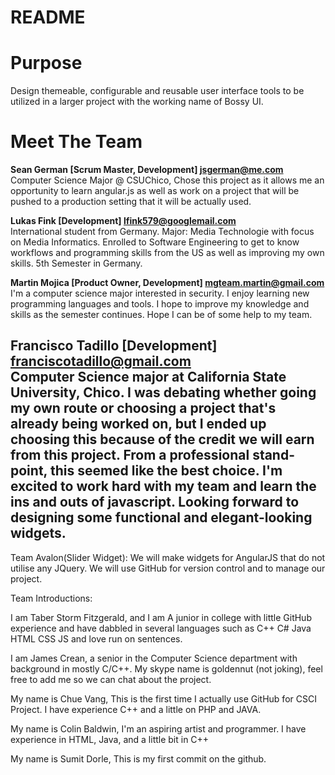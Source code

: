 <h1> README </h1>
<h1> Purpose </h1>

  Design themeable, configurable and reusable user interface tools to be utilized in a larger project with the working name of Bossy UI.



<h1> Meet The Team </h1>

<strong>    Sean German [Scrum Master, Development] <jsgerman@me.com> </strong>  
              Computer Science Major @ CSUChico, Chose this project as it allows me an opportunity to learn angular.js as well as work on a project that will be pushed to a production setting that it will be actually used.

<strong>     Lukas Fink [Development] <lfink579@googlemail.com> </strong><br />
                International student from Germany. Major: Media Technologie with focus on Media Informatics. Enrolled to Software Engineering to get to know workflows and programming skills from the US as well as improving my own skills. 5th Semester in Germany.

<strong>     Martin Mojica [Product Owner, Development] <mgteam.martin@gmail.com> </strong><br />
		I'm a computer science major interested in security. I enjoy learning new programming languages and tools. I hope to improve my knowledge and skills as the semester continues. Hope I can be of some help to my team.

<strong>    Francisco Tadillo [Development] <franciscotadillo@gmail.com> </strong><br />
            Computer Science major at California State University, Chico. I was debating whether going my own route or choosing a project that's already being worked on, but I ended up choosing this because of the credit we will earn from this project. From a professional stand-point, this seemed like the best choice. I'm excited to work hard with my team and learn the ins and outs of javascript. Looking forward to designing some functional and elegant-looking widgets.
----------------------------------------------------------------------------------------
Team Avalon(Slider Widget):
We will make widgets for AngularJS that do not utilise any JQuery.
We will use GitHub for version control and to manage our project.

Team Introductions:

I am Taber Storm Fitzgerald, and I am A junior in college with little GitHub experience and have dabbled in several languages such as C++ C# Java HTML CSS JS and love run on sentences.

I am James Crean, a senior in the Computer Science department with background in mostly C/C++. My skype name is goldennut (not joking), feel free to add me so we can chat about the project.

My name is Chue Vang, This is the first time I actually use GitHub for CSCI Project. I have experience C++ and a little on PHP and JAVA. 

My name is Colin Baldwin, I'm an aspiring artist and programmer. I have experience in HTML, Java, and a little bit in C++ 

My name is Sumit Dorle, This is my first commit on the github.
